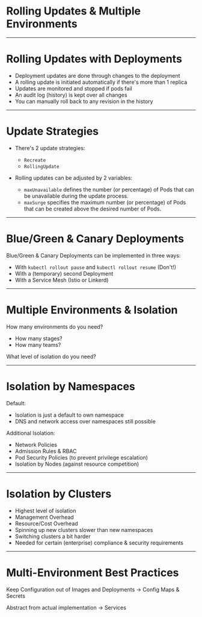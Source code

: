 # Rolling Updates & Multiple Environments

---

# Rolling Updates with Deployments

- Deployment updates are done through changes to the deployment
- A rolling update is initiated automatically if there's more than 1 replica
- Updates are monitored and stopped if pods fail
- An audit log (history) is kept over all changes
- You can manually roll back to any revision in the history

---

# Update Strategies

- There's 2 update strategies:
  - `Recreate`
  - `RollingUpdate`

- Rolling updates can be adjusted by 2 variables:
  - `maxUnavailable` defines the number (or percentage) of Pods that can be unavailable during the update process.
  - `maxSurge` specifies the maximum number (or percentage) of Pods that can be created above the desired number of Pods.

---

# Blue/Green & Canary Deployments

Blue/Green & Canary Deployments can be implemented in three ways:

- With `kubectl rollout pause` and `kubectl rollout resume` (Don't!)
- With a (temporary) second Deployment
- With a Service Mesh (Istio or Linkerd)

---

# Multiple Environments & Isolation

How many environments do you need?

- How many stages?
- How many teams?

What level of isolation do you need?

---

# Isolation by Namespaces

Default:

- Isolation is just a default to own namespace
- DNS and network access over namespaces still possible

Additional Isolation:

- Network Policies
- Admission Rules & RBAC
- Pod Security Policies (to prevent privilege escalation)
- Isolation by Nodes (against resource competition)

---

# Isolation by Clusters

- Highest level of isolation
- Management Overhead
- Resource/Cost Overhead
- Spinning up new clusters slower than new namespaces
- Switching clusters a bit harder
- Needed for certain (enterprise) compliance & security requirements

---

# Multi-Environment Best Practices

Keep Configuration out of Images and Deployments
-> Config Maps & Secrets

Abstract from actual implementation
-> Services